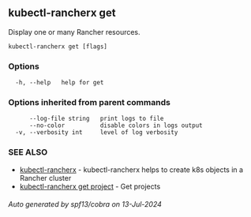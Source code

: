 ## kubectl-rancherx get

Display one or many Rancher resources.

```
kubectl-rancherx get [flags]
```

### Options

```
  -h, --help   help for get
```

### Options inherited from parent commands

```
      --log-file string   print logs to file
      --no-color          disable colors in logs output
  -v, --verbosity int     level of log verbosity
```

### SEE ALSO

* [kubectl-rancherx](kubectl-rancherx.md)	 - kubectl-rancherx helps to create k8s objects in a Rancher cluster
* [kubectl-rancherx get project](kubectl-rancherx_get_project.md)	 - Get projects

###### Auto generated by spf13/cobra on 13-Jul-2024

